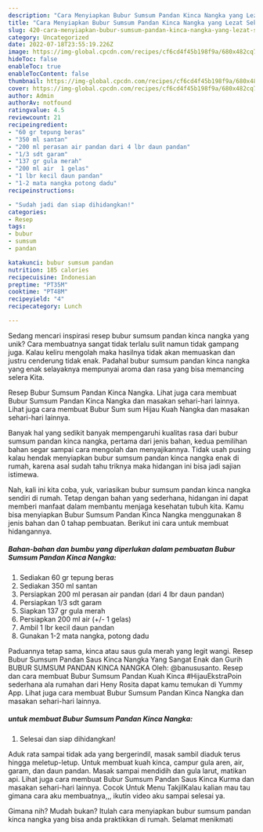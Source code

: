 ```yaml
---
description: "Cara Menyiapkan Bubur Sumsum Pandan Kinca Nangka yang Lezat Sekali"
title: "Cara Menyiapkan Bubur Sumsum Pandan Kinca Nangka yang Lezat Sekali"
slug: 420-cara-menyiapkan-bubur-sumsum-pandan-kinca-nangka-yang-lezat-sekali
category: Uncategorized
date: 2022-07-18T23:55:19.226Z
image: https://img-global.cpcdn.com/recipes/cf6cd4f45b198f9a/680x482cq70/bubur-sumsum-pandan-kinca-nangka-foto-resep-utama.jpg
hideToc: false
enableToc: true
enableTocContent: false
thumbnail: https://img-global.cpcdn.com/recipes/cf6cd4f45b198f9a/680x482cq70/bubur-sumsum-pandan-kinca-nangka-foto-resep-utama.jpg
cover: https://img-global.cpcdn.com/recipes/cf6cd4f45b198f9a/680x482cq70/bubur-sumsum-pandan-kinca-nangka-foto-resep-utama.jpg
author: Admin
authorAv: notfound
ratingvalue: 4.5
reviewcount: 21
recipeingredient:
- "60 gr tepung beras"
- "350 ml santan"
- "200 ml perasan air pandan dari 4 lbr daun pandan"
- "1/3 sdt garam"
- "137 gr gula merah"
- "200 ml air  1 gelas"
- "1 lbr kecil daun pandan"
- "1-2 mata nangka potong dadu"
recipeinstructions:

- "Sudah jadi dan siap dihidangkan!"
categories:
- Resep
tags:
- bubur
- sumsum
- pandan

katakunci: bubur sumsum pandan 
nutrition: 185 calories
recipecuisine: Indonesian
preptime: "PT35M"
cooktime: "PT48M"
recipeyield: "4"
recipecategory: Lunch

---
```





Sedang mencari inspirasi resep bubur sumsum pandan kinca nangka yang unik? Cara membuatnya sangat tidak terlalu sulit namun tidak gampang juga. Kalau keliru mengolah maka hasilnya tidak akan memuaskan dan justru cenderung tidak enak. Padahal bubur sumsum pandan kinca nangka yang enak selayaknya mempunyai aroma dan rasa yang bisa memancing selera Kita.





Resep Bubur Sumsum Pandan Kinca Nangka. Lihat juga cara membuat Bubur Sumsum Pandan Kinca Nangka dan masakan sehari-hari lainnya. Lihat juga cara membuat Bubur Sum sum Hijau Kuah Nangka dan masakan sehari-hari lainnya.

Banyak hal yang sedikit banyak mempengaruhi kualitas rasa dari bubur sumsum pandan kinca nangka, pertama dari jenis bahan, kedua pemilihan bahan segar sampai cara mengolah dan menyajikannya. Tidak usah pusing kalau hendak menyiapkan bubur sumsum pandan kinca nangka enak di rumah, karena asal sudah tahu triknya maka hidangan ini bisa jadi sajian istimewa.






Nah, kali ini kita coba, yuk, variasikan bubur sumsum pandan kinca nangka sendiri di rumah. Tetap dengan bahan yang sederhana, hidangan ini dapat memberi manfaat dalam membantu menjaga kesehatan tubuh kita. Kamu bisa menyiapkan Bubur Sumsum Pandan Kinca Nangka menggunakan 8 jenis bahan dan 0 tahap pembuatan. Berikut ini cara untuk membuat hidangannya.

<!--inarticleads1-->

##### Bahan-bahan dan bumbu yang diperlukan dalam pembuatan Bubur Sumsum Pandan Kinca Nangka:

1. Sediakan 60 gr tepung beras
1. Sediakan 350 ml santan
1. Persiapkan 200 ml perasan air pandan (dari 4 lbr daun pandan)
1. Persiapkan 1/3 sdt garam
1. Siapkan 137 gr gula merah
1. Persiapkan 200 ml air (+/- 1 gelas)
1. Ambil 1 lbr kecil daun pandan
1. Gunakan 1-2 mata nangka, potong dadu


Paduannya tetap sama, kinca atau saus gula merah yang legit wangi. Resep Bubur Sumsum Pandan Saus Kinca Nangka Yang Sangat Enak dan Gurih BUBUR SUMSUM PANDAN KINCA NANGKA Oleh: @banususanto. Resep dan cara membuat Bubur Sumsum Pandan Kuah Kinca #HijauEkstraPoin sederhana ala rumahan dari Heny Rosita dapat kamu temukan di Yummy App. Lihat juga cara membuat Bubur Sumsum Pandan Kinca Nangka dan masakan sehari-hari lainnya. 

<!--inarticleads2-->

#####  untuk membuat Bubur Sumsum Pandan Kinca Nangka:


1. Selesai dan siap dihidangkan!

Aduk rata sampai tidak ada yang bergerindil, masak sambil diaduk terus hingga meletup-letup. Untuk membuat kuah kinca, campur gula aren, air, garam, dan daun pandan. Masak sampai mendidih dan gula larut, matikan api. Lihat juga cara membuat Bubur Sumsum Pandan Saus Kinca Kurma dan masakan sehari-hari lainnya. Cocok Untuk Menu TakjilKalau kalian mau tau gimana cara aku membuatnya,,, ikutin video aku sampai selesai ya. 

Gimana nih? Mudah bukan? Itulah cara menyiapkan bubur sumsum pandan kinca nangka yang bisa anda praktikkan di rumah. Selamat menikmati
